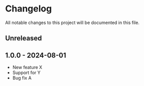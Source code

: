 # Changelog

All notable changes to this project will be documented in this file.

## Unreleased

## 1.0.0 - 2024-08-01
- New feature X
- Support for Y
- Bug fix A
